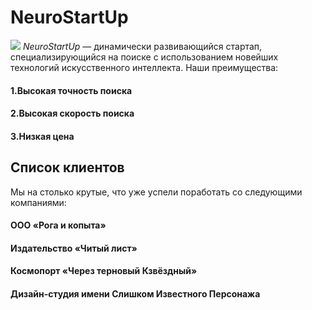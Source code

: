 # NeuroStartUp
![](https://netology-code.github.io/git-homeworks/introduction/assets/logo.png)
*NeuroStartUp* — динамически развивающийся стартап, специализирующийся на поиске с использованием новейших технологий искусственного интеллекта.
Наши преимущества:
#### 1.Высокая точность поиска
#### 2.Высокая скорость поиска
#### 3.Низкая цена

## Список клиентов
Мы на столько крутые, что уже успели поработать со следующими компаниями:

#### ООО «Рога и копыта»
#### Издательство «Читый лист»
#### Космопорт «Через терновый Кзвёздный»
#### Дизайн-студия имени Слишком Известного Персонажа